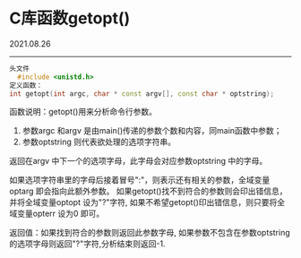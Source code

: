 # C库函数getopt()

2021.08.26

<hr>

```c++
头文件 
  #include <unistd.h>
定义函数：
int getopt(int argc, char * const argv[], const char * optstring);
```

函数说明：getopt()用来分析命令行参数。

1. 参数argc 和argv 是由main()传递的参数个数和内容，同main函数中参数；
2. 参数optstring 则代表欲处理的选项字符串。

返回在argv 中下一个的选项字母，此字母会对应参数optstring 中的字母。

如果选项字符串里的字母后接着冒号":"，则表示还有相关的参数，全域变量optarg 即会指向此额外参数。
如果getopt()找不到符合的参数则会印出错信息，并将全域变量optopt 设为"?"字符, 如果不希望getopt()印出错信息，则只要将全域变量opterr 设为0 即可。

返回值：如果找到符合的参数则返回此参数字母, 如果参数不包含在参数optstring 的选项字母则返回"?"字符,分析结束则返回-1.